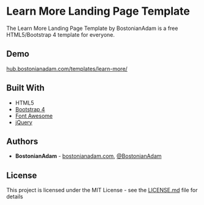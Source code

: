 # Learn More Landing Page Template
The Learn More Landing Page Template by BostonianAdam is a free HTML5/Bootstrap 4 template for everyone.

## Demo
[hub.bostonianadam.com/templates/learn-more/](https://hub.bostonianadam.com/templates/learn-more/)

## Built With
* HTML5
* [Bootstrap 4](https://getbootstrap.com/)
* [Font Awesome](https://fontawesome.com/)
* [jQuery](https://jquery.com/)

## Authors
* **BostonianAdam** - [bostonianadam.com](https://bostonianadam.com/), [@BostonianAdam](https://twitter.com/BostonianAdam)

## License
This project is licensed under the MIT License - see the [LICENSE.md](LICENSE.md) file for details
